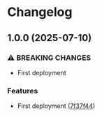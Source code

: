 # Changelog

## 1.0.0 (2025-07-10)


### ⚠ BREAKING CHANGES

* First deployment

### Features

* First deployment ([7f37f44](https://github.com/mine-scripters/minecraft-rmi/commit/7f37f44fd9d2851390ee9b3c5c97e3b589c75233))
